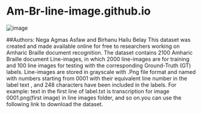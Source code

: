 # Am-Br-line-image.github.io
![image](https://github.com/user-attachments/assets/08dbdcb5-0edb-4dd4-bd2a-ee134b7704bd)

##Authors: Nega Agmas Asfaw and Birhanu Hailu Belay
This dataset was created and made available online for free to researchers working on Amharic Braille document recognition. The dataset contains 2100 Amharic Braille document Line-images, in which 2000 line-images are for training and 100 line images for testing with the corresponding Ground-Truth (GT) labels. Line-images are stored in grayscale with .Png file format and named with numbers starting from 0001 with their equivalent line number in the label text , and 248 characters have been included in the labels. For example: text in the first line of label.txt is transcription for image 0001.png(first image) in line images folder, and so on.you can use the following link to download the dataset.
